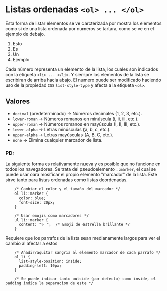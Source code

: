 # Listas ordenadas `<ol> ... </ol>`

Esta forma de listar elementos se ve carcterizada por mostra los elementos como si de una lista ordenada por numeros se tartara, como se ve en el ejemplo de debajo.

1. Esto
2. Es
3. Un
4. Ejemplo

Cada número representa un elemento de la lista, los cuales son indicados con la etiqueta `<li> ... </li>`. Y siempre los elementos de la lista se escribiran de arriba hacia abajo. El numero puede ser modificado haciendo uso de la propiedad `CSS` `list-style-type` y afecta a la etiqueta `<ol>`.

## Valores
* `decimal` (predeterminado) -> Números decimales (1, 2, 3, etc.).
* `lower-roman` -> Números romanos en minúscula (i, ii, iii, etc.).
* `upper-roman` -> Números romanos en mayúscula (I, II, III, etc.).
* `lower-alpha` -> Letras minúsculas (a, b, c, etc.).
* `upper-alpha` -> Letras mayúsculas (A, B, C, etc.).
* `none` -> Elimina cualquier marcador de lista.

### PD:
La siguiente forma es relativamente nueva y es posible que no funcione en todos los navegadores. Se trata del pseudoelemento `::marker`, el cual se puede usar oara mosificar el propio elemento "marcador" de la lista.
Este sirve tanto para listas ordenadas como listas deordenadas.

```
	/* Cambiar el color y el tamaño del marcador */
	ol li::marker {
	  color: blue;
	  font-size: 20px;
	}
```

```
	/* Usar emojis como marcadores */
	ul li::marker {
	  content: "✨ ";  /* Emoji de estrella brillante */
	}
```

Requiere que los parrafos de la lista sean medianamente largos para ver el cambio al afectar a estos
```
	/* Añadir/aquitar sangria al elemento marcador de cada parrafo */
	ol li {
	  list-style-position: inside;
	  padding-left: 10px;
	}

	/* Se puede indicar tanto outside (por defecto) como inside, el padding indica la separacion de este */
```
